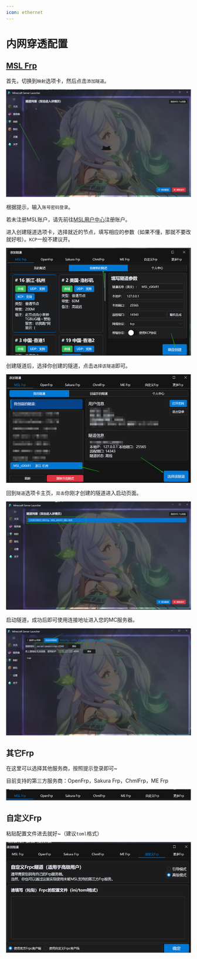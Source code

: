 ```yaml
---
icon: ethernet
---
```

# 内网穿透配置

## [MSL Frp](https://user.mslmc.net/)

首先，切换到`映射`选项卡，然后点击`添加隧道`。

![](./assets/image-20250524223145966.png)

根据提示，输入`账号密码登录`。

若未注册MSL账户，请先前往[MSL用户中心](https://user.mslmc.net)注册账户。

进入创建隧道选项卡，选择就近的节点，填写相应的参数（如果不懂，那就不要改就好啦）。`KCP`一般不建议开。

![](./assets/image-20250524223456192.png)

创建隧道后，选择你创建的隧道，点击`选择该隧道`即可。

![](./assets/image-20250524223731317.png)

回到`隧道`选项卡主页，`双击`你刚才创建的隧道进入启动页面。

![](./assets/image-20250524223818912.png)

启动隧道，成功后即可使用连接地址进入您的MC服务器。

![](./assets/image-20250524223954001.png)

## 其它Frp

在这里可以选择其他服务商，按照提示登录即可~

目前支持的第三方服务商：OpenFrp，Sakura Frp，ChmlFrp，ME Frp

![](./assets/image-20250524222934498.png)

## 自定义Frp

粘贴配置文件进去就好~（建议`toml`格式）

![](./assets/image-20250524224419812.png)
